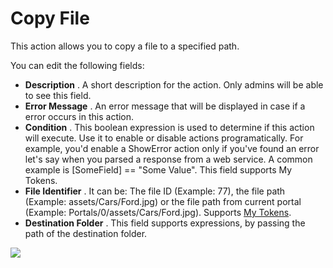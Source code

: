 # Copy File

This action allows you to copy a file to a specified path.

You can edit the following fields:

* **Description**
  . A short description for the action. Only admins will be able to see this field.
* **Error Message**
  . An error message that will be displayed in case if a error occurs in this action.
* **Condition**
  . This boolean expression is used to determine if this action will execute. Use it to enable or disable actions programatically. For example, you'd enable a ShowError action only if you've found an error let's say when you parsed a response from a web service. A common example is \[SomeField\] == "Some Value". This field supports My Tokens.
* **File Identifier**
  . It can be: The file ID \(Example: 77\), the file path \(Example: assets/Cars/Ford.jpg\) or the file path from current portal \(Example: Portals/0/assets/Cars/Ford.jpg\). Supports [My Tokens](/my-tokens/index.html).
* **Destination Folder**
  . This field supports expressions, by passing the path of the destination folder.    

![](//static.dnnsharp.com/documentation/copy_file.png)

